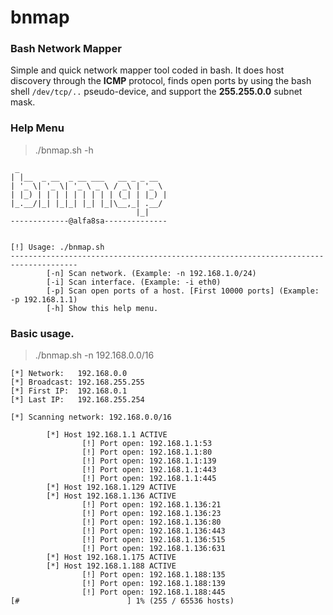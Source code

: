 # bnmap
### Bash Network Mapper

Simple and quick network mapper tool coded in bash. It does host discovery through the **ICMP** protocol, finds open ports by using the bash shell `/dev/tcp/..` pseudo-device, and support the **255.255.0.0** subnet mask.

### Help Menu
> ./bnmap.sh -h
```
 _                   
| |__  _ __  _ __ ___   __ _ _ __  
| '_ \| '_ \| '_ \ _ \ / _\ | '_ \ 
| |_) | | | | | | | | | (_| | |_) |
|_.__/|_| |_|_| |_| |_|\__,_| .__/ 
                            |_|    
-------------@alfa8sa--------------


[!] Usage: ./bnmap.sh
-------------------------------------------------------------------------------------
        [-n] Scan network. (Example: -n 192.168.1.0/24)
        [-i] Scan interface. (Example: -i eth0)
        [-p] Scan open ports of a host. [First 10000 ports] (Example: -p 192.168.1.1)
        [-h] Show this help menu.
```
### Basic usage.
> ./bnmap.sh -n 192.168.0.0/16
```
[*] Network:   192.168.0.0
[*] Broadcast: 192.168.255.255
[*] First IP:  192.168.0.1
[*] Last IP:   192.168.255.254

[*] Scanning network: 192.168.0.0/16

        [*] Host 192.168.1.1 ACTIVE
                [!] Port open: 192.168.1.1:53
                [!] Port open: 192.168.1.1:80
                [!] Port open: 192.168.1.1:139
                [!] Port open: 192.168.1.1:443
                [!] Port open: 192.168.1.1:445
        [*] Host 192.168.1.129 ACTIVE
        [*] Host 192.168.1.136 ACTIVE
                [!] Port open: 192.168.1.136:21
                [!] Port open: 192.168.1.136:23
                [!] Port open: 192.168.1.136:80
                [!] Port open: 192.168.1.136:443
                [!] Port open: 192.168.1.136:515
                [!] Port open: 192.168.1.136:631
        [*] Host 192.168.1.175 ACTIVE
        [*] Host 192.168.1.188 ACTIVE
                [!] Port open: 192.168.1.188:135
                [!] Port open: 192.168.1.188:139
                [!] Port open: 192.168.1.188:445
[#                        ] 1% (255 / 65536 hosts)
```
